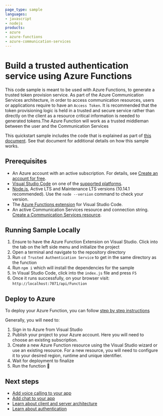 ```yaml
---
page_type: sample
languages:
- javascript
- nodejs
products:
- azure
- azure-functions
- azure-communication-services
---
```


# Build a trusted authentication service using Azure Functions 

This code sample is meant to be used with Azure Functions, to generate a trusted token provision service. As part of the Azure Communication Services architecture, in order to access communication resources, users or applications require to have an `Access Token`. It is recommended that the token provisioning logic is held in a trusted and secure service rather than directly on the client as a resource critical information is needed to generated tokens.The Azure Function will work as a trusted middleman between the user and the Communication Services

This quickstart sample includes the code that is explained as part of [this document](https://docs.microsoft.com/en-us/azure/communication-services/tutorials/trusted-service-tutorial). See that document for additional details on how this sample works.

## Prerequisites

- An Azure account with an active subscription. For details, see [Create an account for free](https://azure.microsoft.com/free/?WT.mc_id=A261C142F).
- [Visual Studio Code](https://code.visualstudio.com/) on one of the [supported platforms](https://code.visualstudio.com/docs/supporting/requirements#_platforms).
- [Node.js](https://nodejs.org/), Active LTS and Maintenance LTS versions (10.14.1 recommended). Use the `node --version` command to check your version. 
- The [Azure Functions extension](https://marketplace.visualstudio.com/items?itemName=ms-azuretools.vscode-azurefunctions) for Visual Studio Code. 
- An active Communication Services resource and connection string. [Create a Communication Services resource](https://docs.microsoft.com/en-us/azure/communication-services/quickstarts/create-communication-resource?tabs=windows&pivots=platform-azp).

## Running Sample Locally

1. Ensure to have the Azure Function Extension on Visual Studio. Click into the tab on the left side menu and initialize the project
2. Open a terminal and navigate to the repository directory
3. Run `cd Trusted Authentication Service` to get in the same directory as the function
4. Run `npm i` which will install the dependencies for the sample
5. In Visual Studio Code, click into the `index.js` file and press `F5`
6. Once it runs successfully, on your browser visit: `http://localhost:7071/api/Function`

## Deploy to Azure

To deploy your Azure Function, you can follow [step by step instructions](https://docs.microsoft.com/en-us/azure/azure-functions/create-first-function-vs-code-csharp?pivots=programming-language-javascript#sign-in-to-azure)

Generally, you will need to:

1. Sign in to Azure from Visual Studio
2. Publish your project to your Azure account. Here you will need to choose an existing subscription.
3. Create a new Azure Function resource using the Visual Studio wizard or use an existing resource. For a new resource, you will need to configure it to your desired region, runtime and unique identifier.
4. Wait for deployment to finalize
5. Run the function 🎉

## Next steps

- [Add voice calling to your app](https://docs.microsoft.com/en-us/azure/communication-services/quickstarts/voice-video-calling/getting-started-with-calling?pivots=platform-web)
- [Add chat to your app](https://docs.microsoft.com/en-us/azure/communication-services/quickstarts/chat/get-started?pivots=programming-language-javascript)
- [Learn about client and server architecture](https://docs.microsoft.com/en-us/azure/communication-services/concepts/client-and-server-architecture)
- [Learn about authentication](https://docs.microsoft.com/en-us/azure/communication-services/concepts/authentication?tabs=csharp) 
